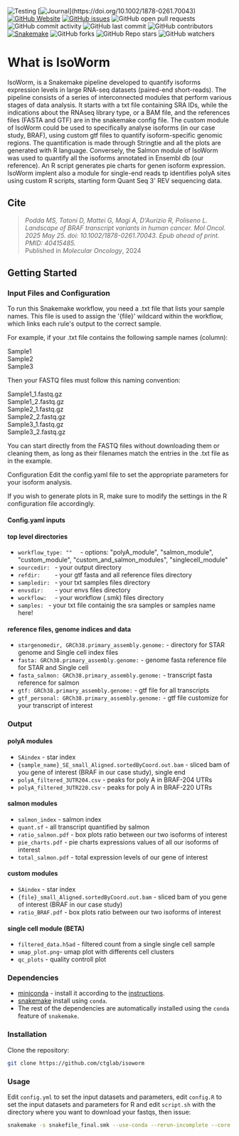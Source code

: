 ![Testing](https://github.com/ctglab/isoworm/workflows/Testing/badge.svg)
[![Journal](https://img.shields.io/badge/Journal-DOI-blue?)](https://doi.org/10.1002/1878-0261.70043)
[![GitHub Website](https://img.shields.io/website-up-down-green-red/http/monip.org.svg)](https://ctglab.github.io/)
[![GitHub issues](https://img.shields.io/github/issues-raw/ctglab/isoworm)](https://github.com/ctglab/isoworm/issues)
![GitHub open pull requests](https://img.shields.io/github/issues-pr-raw/ctglab/isoworm)
![GitHub commit activity](https://img.shields.io/github/commit-activity/m/ctglab/isoworm) 
![GitHub last commit](https://img.shields.io/github/last-commit/ctglab/isoworm)
![GitHub contributors](https://img.shields.io/github/contributors/ctglab/isoworm)
[![Snakemake](https://img.shields.io/badge/snakemake-≥6.1.0-brightgreen.svg)](https://snakemake.github.io)
![GitHub forks](https://img.shields.io/github/forks/ctglab/isoworm)
![GitHub Repo stars](https://img.shields.io/github/stars/ctglab/isoworm)
![GitHub watchers](https://img.shields.io/github/watchers/ctglab/isoworm.svg)

# What is IsoWorm
IsoWorm, is a Snakemake pipeline developed to quantify isoforms expression levels in large RNA-seq datasets (paired-end short-reads). 
The pipeline consists of a series of interconnected modules that perform various stages of data analysis. 
It starts with a txt file containing SRA IDs, while the indications about the RNAseq library type, or a BAM file, and the references files (FASTA and GTF) are in the snakemake config file. 
The custom module of IsoWorm could be used to specifically analyse isoforms (in our case study, BRAF), using custom gtf files to quantify isoform-specific genomic regions. 
The quantification is made through Stringtie and all the plots are generated with R language. Conversely, the Salmon module of IsoWorm was used to quantify all the isoforms annotated in Ensembl db (our reference). 
An R script generates pie charts for genen isoform expression. IsoWorm implent also a module for single-end reads tp identifies polyA sites using custom R scripts, starting form Quant Seq 3' REV sequencing data.

## Cite 
> *Podda MS, Tatoni D, Mattei G, Magi A, D'Aurizio R, Poliseno L. Landscape of BRAF transcript variants in human cancer. Mol Oncol. 2025 May 25. doi: 10.1002/1878-0261.70043. Epub ahead of print. PMID: 40415485.*   
> Published in *Molecular Oncology*, 2024


## Getting Started

### Input Files and Configuration
To run this Snakemake workflow, you need a .txt file that lists your sample names. This file is used to assign the '{file}' wildcard within the workflow, which links each rule's output to the correct sample.

For example, if your .txt file contains the following sample names (column):

Sample1  
Sample2  
Sample3  

Then your FASTQ files must follow this naming convention:

Sample1_1.fastq.gz  
Sample1_2.fastq.gz  
Sample2_1.fastq.gz  
Sample2_2.fastq.gz  
Sample3_1.fastq.gz  
Sample3_2.fastq.gz  

You can start directly from the FASTQ files without downloading them or cleaning them, as long as their filenames match the entries in the .txt file as in the example.

Configuration
Edit the config.yaml file to set the appropriate parameters for your isoform analysis.

If you wish to generate plots in R, make sure to modify the settings in the R configuration file accordingly.

#### Config.yaml inputs 
####  top level directories
- `workflow_type: ""  ` - options: "polyA_module", "salmon_module", "custom_module", "custom_and_salmon_modules", "singlecell_module"
- `sourcedir: ` -  your output directory
- `refdir:    ` -  your gtf fasta and all reference files directory
- `sampledir: ` -  your txt samples files directory
- `envsdir:   ` - your envs files directory
- `workflow:  ` - your workflow (.smk) files directory
- `samples: ` -  your txt file containig the sra samples or samples name here!
  
#### reference files, genome indices and data
- `stargenomedir, GRCh38.primary_assembly.genome:` - directory for STAR genome and Single cell index files
- `fasta: GRCh38.primary_assembly.genome:` -  genome fasta reference file for STAR and Single cell
- `fasta_salmon: GRCh38.primary_assembly.genome:` -  transcript fasta reference for salmon
- `gtf: GRCh38.primary_assembly.genome:` - gtf file for all transcripts
- `gtf_personal: GRCh38.primary_assembly.genome:` - gtf file customize for your transcript of interest


### Output
#### polyA modules
- `SAindex` - star index
- `{sample_name}_SE_small_Aligned.sortedByCoord.out.bam` - sliced bam of you gene of interest (BRAF in our case study), single end
- `polyA_filtered_3UTR204.csv` - peaks for poly A in BRAF-204 UTRs
- `polyA_filtered_3UTR220.csv` - peaks for poly A in BRAF-220 UTRs
#### salmon modules
- `salmon_index` - salmon index
- `quant.sf` - all transcript quantified by salmon
- `ratio_salmon.pdf` -  box plots ratio between our two isoforms of interest
- `pie_charts.pdf` - pie charts expressions values of all our isoforms of interest
- `total_salmon.pdf` - total expression levels of our gene of interest
#### custom modules
- `SAindex` - star index
- `{file}_small_Aligned.sortedByCoord.out.bam` - sliced bam of you gene of interest (BRAF in our case study)
- `ratio_BRAF.pdf` -  box plots ratio between our two isoforms of interest

#### single cell module (BETA)
- `filtered_data.h5ad` - filtered count from a single single cell sample
- `umap_plot.png`- umap plot with differents cell clusters
- `qc_plots` - quality controll plot

### Dependencies
- [miniconda](https://conda.io/miniconda.html) - install it according to the [instructions](https://conda.io/docs/user-guide/install/index.html).
- [snakemake](https://anaconda.org/bioconda/snakemake) install using `conda`.
- The rest of the dependencies are automatically installed using the `conda` feature of `snakemake`.

### Installation

Clone the repository:

```bash
git clone https://github.com/ctglab/isoworm
```

### Usage

Edit `config.yml` to set the input datasets and parameters, edit `config.R` to set the input datasets and parameters for R and edit `script.sh` with the directory where you want to download your fastqs, then issue:
```bash
snakemake -s snakefile_final.smk --use-conda --rerun-incomplete --core 2 -k
```
